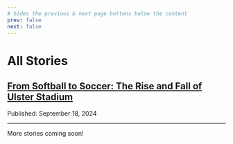 ```yaml
---
# hides the previous & next page buttons below the content
prev: false
next: false
---
```


# All Stories

## [From Softball to Soccer: The Rise and Fall of Ulster Stadium](/stories/ulster-stadium)
Published: September 18, 2024

---

More stories coming soon!
